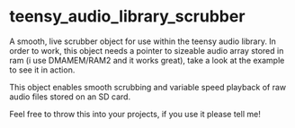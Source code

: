 # teensy_audio_library_scrubber
A smooth, live scrubber object for use within the teensy audio library.
In order to work, this object needs a pointer to sizeable audio array stored in ram (i use DMAMEM/RAM2 and it works great), take a look
at the example to see it in action. 

This object enables smooth scrubbing and variable speed playback of raw audio files stored on an SD card.

Feel free to throw this into your projects, if you use it please tell me!
